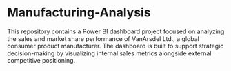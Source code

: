 # Manufacturing-Analysis
This repository contains a Power BI dashboard project focused on analyzing the sales and market share performance of VanArsdel Ltd., a global consumer product manufacturer. The dashboard is built to support strategic decision-making by visualizing internal sales metrics alongside external competitive positioning.
